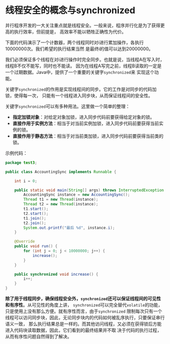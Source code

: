 线程安全的概念与synchronized
=================================================
并行程序开发的一大关注重点就是线程安全。一般来说，程序并行化是为了获得更高的执行效率，但前提是，
高效率不能以牺牲正确性为代价。

下面的代码演示了一个计数器，两个线程同时对i进行累加操作，各执行10000000次。我们希望的执行结果当然
是最终i的值可以达到20000000。

我们必须保证多个线程在对i进行操作时完全同步。也就是说，当线程A在写入时，线程B不仅不能写，同时也不能读。
因为在线程A写完之前，线程B读取的一定是一个过期数据。Java中，提供了一个重要的关键字`synchronized`来
实现这个功能。

关键字`synchronized`的作用是实现线程间的同步。它的工作是对同步的代码加锁，使得每一次，
只能有一个线程进入同步块，从而保证线程间的安全性。

关键字`synchronized`可以有多种用法。这里做一个简单的整理：
+ **指定加锁对象**：对给定对象加锁，进入同步代码前要获得给定对象的锁。
+ **直接作用于实例方法**：相当于对当前实例加锁，进入同步代码前要获得当前实例的锁。
+ **直接作用于静态方法**：相当于对当前类加锁，进入同步代码前要获得当前类的锁。

示例代码：
```java
package test3;

public class AccountingSync implements Runnable {

    int i = 0;

    public static void main(String[] args) throws InterruptedException {
        AccountingSync instance = new AccountingSync();
        Thread t1 = new Thread(instance);
        Thread t2 = new Thread(instance);
        t1.start();
        t2.start();
        t1.join();
        t2.join();
        System.out.printf("最后 %d", instance.i);
    }

    @Override
    public void run() {
        for (int j = 0; j < 10000000; j++) {
            increase();
        }
    }

    public synchronized void increase() {
        i++;
    }
}
```
**除了用于线程同步，确保线程安全外，`synchronized`还可以保证线程间的可见性和有序性**。从可见性的角度上讲，
`synchronized`可以完全替代`volatile`的功能，只是使用上没有那么方便。就有序性而言，由于`synchronized`
限制每次只有一个线程可以访问同步块，因此，无论同步块内的代码如何被乱序执行，只要保证串行语义一致，
那么执行结果总是一样的。而其他访问线程，又必须在获得锁后方能进入代码块读取数据，因此，它们看到的最终结果并不取
决于代码的执行过程，从而有序性问题自然得到了解决。
